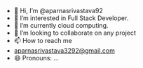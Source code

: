 - 👋 Hi, I’m @aparnasrivastava92
- 👀 I’m interested in Full Stack Developer.
- 🌱 I’m currently cloud computing.
- 💞️ I’m looking to collaborate on any project
- 📫 How to reach me
- aparnasrivastava3292@gmail.com
- 😄 Pronouns: ...

<!---
aparnasrivastava92/aparnasrivastava92 is a ✨ special ✨ repository because its `README.md` (this file) appears on your GitHub profile.
You can click the Preview link to take a look at your changes.
--->
